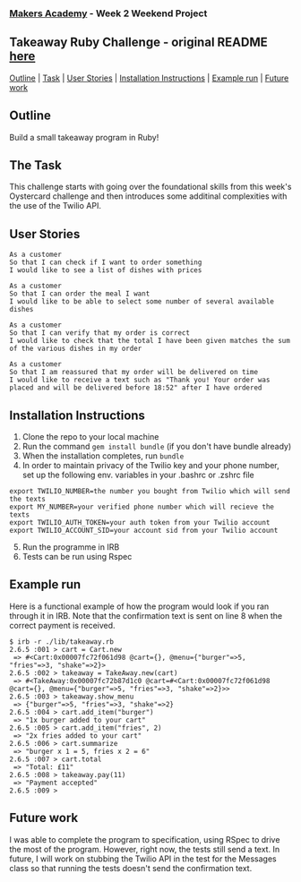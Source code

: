 ### [Makers Academy](http://www.makersacademy.com) - Week 2 Weekend Project

Takeaway Ruby Challenge - original README [here](https://github.com/makersacademy/takeaway-challenge/blob/master/README.md)
-

[Outline](#Outline) | [Task](#Task) | [User Stories](#Story) | [Installation Instructions](#Installation) | [Example run](#Example_run) | [Future work](#Future_work)

## <a name="Outline">Outline</a>

Build a small takeaway program in Ruby!

## <a name="Task">The Task</a>

This challenge starts with going over the foundational skills from this week's Oystercard challenge and then introduces some additinal complexities with the use of the Twilio API.

## <a name="Story">User Stories</a>

```
As a customer
So that I can check if I want to order something
I would like to see a list of dishes with prices
```

```
As a customer
So that I can order the meal I want
I would like to be able to select some number of several available dishes
```

```
As a customer
So that I can verify that my order is correct
I would like to check that the total I have been given matches the sum of the various dishes in my order
```

```
As a customer
So that I am reassured that my order will be delivered on time
I would like to receive a text such as "Thank you! Your order was placed and will be delivered before 18:52" after I have ordered
```

## <a name="Installation">Installation Instructions</a>

1. Clone the repo to your local machine
2. Run the command `gem install bundle` (if you don't have bundle already)
3. When the installation completes, run `bundle`
4. In order to maintain privacy of the Twilio key and your phone number, set up the following env. variables in your .bashrc or .zshrc file

```
export TWILIO_NUMBER=the number you bought from Twilio which will send the texts
export MY_NUMBER=your verified phone number which will recieve the texts
export TWILIO_AUTH_TOKEN=your auth token from your Twilio account
export TWILIO_ACCOUNT_SID=your account sid from your Twilio account
```

5. Run the programme in IRB
6. Tests can be run using Rspec

## <a name="Example run">Example run</a>

Here is a functional example of how the program would look if you ran through it in IRB. Note that the confirmation text is sent on line 8 when the correct payment is received.

```
$ irb -r ./lib/takeaway.rb                                                                
2.6.5 :001 > cart = Cart.new
 => #<Cart:0x00007fc72f061d98 @cart={}, @menu={"burger"=>5, "fries"=>3, "shake"=>2}> 
2.6.5 :002 > takeaway = TakeAway.new(cart)
 => #<TakeAway:0x00007fc72b87d1c0 @cart=#<Cart:0x00007fc72f061d98 @cart={}, @menu={"burger"=>5, "fries"=>3, "shake"=>2}>> 
2.6.5 :003 > takeaway.show_menu
 => {"burger"=>5, "fries"=>3, "shake"=>2} 
2.6.5 :004 > cart.add_item("burger")
 => "1x burger added to your cart" 
2.6.5 :005 > cart.add_item("fries", 2)
 => "2x fries added to your cart" 
2.6.5 :006 > cart.summarize
 => "burger x 1 = 5, fries x 2 = 6" 
2.6.5 :007 > cart.total
 => "Total: £11" 
2.6.5 :008 > takeaway.pay(11)
 => "Payment accepted" 
2.6.5 :009 > 
```

## <a name="Future work">Future work</a>

I was able to complete the program to specification, using RSpec to drive the most of the program. However, right now, the tests still send a text. In future, I will work on stubbing the Twilio API in the test for the Messages class so that running the tests doesn't send the confirmation text. 